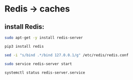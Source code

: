 # Redis -> caches

## install Redis:
```bash
sudo apt-get -y install redis-server
``` 
```bash
pip3 install redis 
```
```bash
sed -i "s/bind .*/bind 127.0.0.1/g" /etc/redis/redis.conf 
```

```bash
sudo service redis-server start
```
```bash
systemctl status redis-server.service
```
